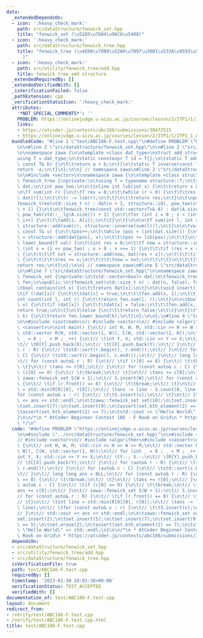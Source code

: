 ```yaml
---
data:
  _extendedDependsOn:
  - icon: ':heavy_check_mark:'
    path: src/dataStructure/fenwick_set.hpp
    title: "fenwick_set (\u52D5\u7684\u96C6\u5408)"
  - icon: ':heavy_check_mark:'
    path: src/dataStructure/fenwick_tree.hpp
    title: "fenwick_tree (\u4E00\u70B9\u52A0\u7B97\u3001\u533A\u9593\u548C\u53D6\u5F97\
      )"
  - icon: ':heavy_check_mark:'
    path: src/utility/fenwick_tree/add.hpp
    title: fenwick tree add structure
  _extendedRequiredBy: []
  _extendedVerifiedWith: []
  _isVerificationFailed: false
  _pathExtension: cpp
  _verificationStatusIcon: ':heavy_check_mark:'
  attributes:
    '*NOT_SPECIAL_COMMENTS*': ''
    PROBLEM: https://onlinejudge.u-aizu.ac.jp/courses/lesson/2/ITP1/1/ITP1_1_A
    links:
    - https://atcoder.jp/contests/abc186/submissions/38472515
    - https://onlinejudge.u-aizu.ac.jp/courses/lesson/2/ITP1/1/ITP1_1_A
  bundledCode: "#line 1 \"test/ABC186-F.test.cpp\"\n#define PROBLEM \"https://onlinejudge.u-aizu.ac.jp/courses/lesson/2/ITP1/1/ITP1_1_A\"\
    \n\n#line 2 \"src/dataStructure/fenwick_set.hpp\"\n\n#line 2 \"src/utility/fenwick_tree/add.hpp\"\
    \n\nnamespace zawa {\n\ntemplate <class dat_type>\nstruct add_structure {\n\t\
    using T = dat_type;\n\tstatic constexpr T id = T{};\n\tstatic T add(const T& a,\
    \ const T& b) {\n\t\treturn a + b;\n\t}\n\tstatic T inverse(const T& a) {\n\t\t\
    return -a;\n\t}\n};\n\n} // namespace zawa\n#line 2 \"src/dataStructure/fenwick_tree.hpp\"\
    \n\n#include <vector>\n\nnamespace zawa {\n\ntemplate <class structure>\nclass\
    \ fenwick_tree {\nprivate:\n\tusing T = typename structure::T;\n\tstd::vector<T>\
    \ dat;\n\tint pow_two;\n\n\tinline int lsb(int x) {\n\t\treturn x & -x;\n\t}\n\
    \n\tT sum(int r) {\n\t\tT res = 0;\n\t\twhile (r > 0) {\n\t\t\tres = structure::add(res,\
    \ dat[r]);\n\t\t\tr -= lsb(r);\n\t\t}\n\t\treturn res;\n\t}\n\t\npublic:\n\n\t\
    fenwick_tree(std::size_t n) : dat(n + 1, structure::id), pow_two(std::__lg(n)\
    \ + 1) {}\n\t\n\tfenwick_tree(const std::vector<T>& A) : dat(A.size() + 1, structure::id),\
    \ pow_two(std::__lg(A.size()) + 1) {\n\t\tfor (int i = 0 ; i < (int)A.size() ;\
    \ i++) {\n\t\t\tadd(i, A[i]);\n\t\t}\n\t}\n\n\n\tT sum(int l, int r) {\n\t\treturn\
    \ structure::add(sum(r), structure::inverse(sum(l)));\n\t}\n\n\tvoid add(int pos,\
    \ const T& v) {\n\t\tpos++;\n\t\twhile (pos < (int)dat.size()) {\n\t\t\tdat[pos]\
    \ = structure::add(dat[pos], v);\n\t\t\tpos += lsb(pos);\n\t\t}\n\t}\n\n\tint\
    \ lower_bound(T val) {\n\t\tint res = 0;\n\t\tT now = structure::id;\n\t\tfor\
    \ (int x = (1 << pow_two) ; x > 0 ; x >>= 1) {\n\t\t\tif (res + x < (int)dat.size())\
    \ {\n\t\t\t\tT nxt = structure::add(now, dat[res + x]);\n\t\t\t\tif (nxt < val)\
    \ {\n\t\t\t\t\tres += x;\n\t\t\t\t\tnow = nxt;\n\t\t\t\t}\n\t\t\t}\n\t\t}\n\t\t\
    return res;\n\t}\n};\n\n} // namespace zawa\n#line 5 \"src/dataStructure/fenwick_set.hpp\"\
    \n\n#line 7 \"src/dataStructure/fenwick_set.hpp\"\n\nnamespace zawa {\n\nclass\
    \ fenwick_set {\nprivate:\n\tstd::vector<bool> dat;\n\tfenwick_tree<add_structure<int>>\
    \ fen;\n\npublic:\n\tfenwick_set(std::size_t n) : dat(n, false), fen(n) {}\n\n\
    \tbool contain(int x) {\n\t\treturn dat[x];\n\t}\n\n\tvoid insert(int x) {\n\t\
    \tif (!dat[x]) {\n\t\t\tdat[x] = true;\n\t\t\tfen.add(x, 1);\n\t\t}\n\t}\n\n\t\
    int count(int l, int r) {\n\t\treturn fen.sum(l, r);\n\t}\n\n\tbool erase(int\
    \ x) {\n\t\tif (dat[x]) {\n\t\t\tdat[x] = false;\n\t\t\tfen.add(x, -1);\n\t\t\t\
    return true;\n\t\t}\n\t\telse {\n\t\t\treturn false;\n\t\t}\n\t}\t\n\n\tint kth_element(int\
    \ k) {\n\t\treturn fen.lower_bound(k);\n\t}\n};\n\n};\n#line 4 \"test/ABC186-F.test.cpp\"\
    \n\n#include <iostream>\n// #include <vector>\n// #include <algorithm>\n#include\
    \ <cassert>\n\nint main() {\n\t// int H, W, M; std::cin >> H >> W >> M;\n\t//\
    \ std::vector R(H, std::vector(1, W)), C(W, std::vector(1, H));\n\t// for (int\
    \ _ = 0 ; _ < M ; _++) {\n\t// \tint Y, X; std::cin >> Y >> X;\n\t// \tY--; X--;\n\
    \t// \tR[Y].push_back(X);\n\t// \tC[X].push_back(Y);\n\t// }\n\t// for (auto&\
    \ r : R) {\n\t// \tstd::sort(r.begin(), r.end());\n\t// }\n\t// for (auto& c :\
    \ C) {\n\t// \tstd::sort(c.begin(), c.end());\n\t// }\n\t// long long ans = 0LL;\n\
    \t// for (const auto& r : R) {\n\t// \tif (r[0] == 0) {\n\t// \t\tbreak;\n\t//\
    \ \t}\n\t// \tans += r[0];\n\t// }\n\t// for (const auto& c : C) {\n\t// \tif\
    \ (c[0] == 0) {\n\t// \t\tbreak;\n\t// \t}\n\t// \tans += c[0];\n\t// }\n\t//\
    \ zawa::fenwick_set S(W + 1);\n\t// S.insert(W);\n\t// for (const auto& r : R)\
    \ {\n\t// \tif (r.front() == 0) {\n\t// \t\tbreak;\n\t// \t}\n\t// \tint line\
    \ = std::min(R[0][0], r[0]);\n\t// \tans -= line - S.count(0, line);\n\t// \t\
    for (const auto& v : r) {\n\t// \t\tS.insert(v);\n\t// \t}\n\t// }\n\t// std::cout\
    \ << ans << std::endl;\n\n\tzawa::fenwick_set set(10);\n\tset.insert(2);\n\tset.insert(5);\n\
    \tset.insert(7);\n\tset.insert(9);\n\tassert(set.kth_element(2) == 5);\n\tset.erase(2);\n\
    \tassert(set.kth_element(2) == 7);\n\tstd::cout << \"Hello World\" << std::endl;\n\
    }\n\n/*\n * AtCoder Beginner Contest 186 - F Rook on Grid\n * https://atcoder.jp/contests/abc186/submissions/38472515\n\
    \ */\n"
  code: "#define PROBLEM \"https://onlinejudge.u-aizu.ac.jp/courses/lesson/2/ITP1/1/ITP1_1_A\"\
    \n\n#include \"../src/dataStructure/fenwick_set.hpp\"\n\n#include <iostream>\n\
    // #include <vector>\n// #include <algorithm>\n#include <cassert>\n\nint main()\
    \ {\n\t// int H, W, M; std::cin >> H >> W >> M;\n\t// std::vector R(H, std::vector(1,\
    \ W)), C(W, std::vector(1, H));\n\t// for (int _ = 0 ; _ < M ; _++) {\n\t// \t\
    int Y, X; std::cin >> Y >> X;\n\t// \tY--; X--;\n\t// \tR[Y].push_back(X);\n\t\
    // \tC[X].push_back(Y);\n\t// }\n\t// for (auto& r : R) {\n\t// \tstd::sort(r.begin(),\
    \ r.end());\n\t// }\n\t// for (auto& c : C) {\n\t// \tstd::sort(c.begin(), c.end());\n\
    \t// }\n\t// long long ans = 0LL;\n\t// for (const auto& r : R) {\n\t// \tif (r[0]\
    \ == 0) {\n\t// \t\tbreak;\n\t// \t}\n\t// \tans += r[0];\n\t// }\n\t// for (const\
    \ auto& c : C) {\n\t// \tif (c[0] == 0) {\n\t// \t\tbreak;\n\t// \t}\n\t// \t\
    ans += c[0];\n\t// }\n\t// zawa::fenwick_set S(W + 1);\n\t// S.insert(W);\n\t\
    // for (const auto& r : R) {\n\t// \tif (r.front() == 0) {\n\t// \t\tbreak;\n\t\
    // \t}\n\t// \tint line = std::min(R[0][0], r[0]);\n\t// \tans -= line - S.count(0,\
    \ line);\n\t// \tfor (const auto& v : r) {\n\t// \t\tS.insert(v);\n\t// \t}\n\t\
    // }\n\t// std::cout << ans << std::endl;\n\n\tzawa::fenwick_set set(10);\n\t\
    set.insert(2);\n\tset.insert(5);\n\tset.insert(7);\n\tset.insert(9);\n\tassert(set.kth_element(2)\
    \ == 5);\n\tset.erase(2);\n\tassert(set.kth_element(2) == 7);\n\tstd::cout <<\
    \ \"Hello World\" << std::endl;\n}\n\n/*\n * AtCoder Beginner Contest 186 - F\
    \ Rook on Grid\n * https://atcoder.jp/contests/abc186/submissions/38472515\n */\n"
  dependsOn:
  - src/dataStructure/fenwick_set.hpp
  - src/utility/fenwick_tree/add.hpp
  - src/dataStructure/fenwick_tree.hpp
  isVerificationFile: true
  path: test/ABC186-F.test.cpp
  requiredBy: []
  timestamp: '2023-01-30 10:01:36+09:00'
  verificationStatus: TEST_ACCEPTED
  verifiedWith: []
documentation_of: test/ABC186-F.test.cpp
layout: document
redirect_from:
- /verify/test/ABC186-F.test.cpp
- /verify/test/ABC186-F.test.cpp.html
title: test/ABC186-F.test.cpp
---
```


